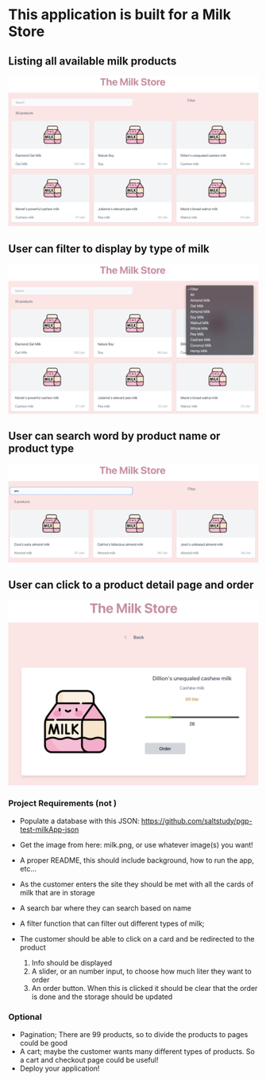 # This application is built for a Milk Store

## Listing all available milk products

![All](public/images/listAll.jpg)

## User can filter to display by type of milk

![filter by type](public/images/filterMilk.jpg)

## User can search word by product name or product type

![search](public/images/almSearch.jpg)

## User can click to a product detail page and order

![product detail](public/images/milkslider.jpg)

### Project Requirements (not )

- Populate a database with this JSON: https://github.com/saltstudy/pgp-test-milkApp-json
- Get the image from here: milk.png, or use whatever image(s) you want!
- A proper README, this should include background, how to run the app, etc…
- As the customer enters the site they should be met with all the cards of milk that are in storage
- A search bar where they can search based on name
- A filter function that can filter out different types of milk; 
- The customer should be able to click on a card and be redirected to the product

  1.  Info should be displayed
  2.  A slider, or an number input, to choose how much liter they want to order
  3.  An order button. When this is clicked it should be clear that the order is done and the storage should be updated

### Optional

- Pagination; There are 99 products, so to divide the products to pages could be good
- A cart; maybe the customer wants many different types of products. So a cart and checkout page could be useful!
- Deploy your application!
